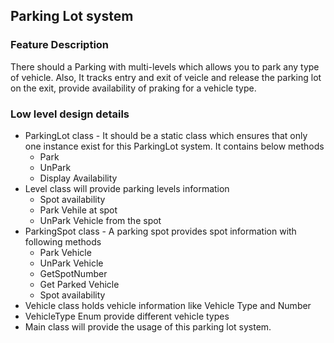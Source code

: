 ## Parking Lot system
### Feature Description
There should a Parking with multi-levels which allows you to park any type of vehicle. Also, It tracks entry and exit of veicle and release the parking lot on the exit, provide availability of praking for a vehicle type.

### Low level design details
- ParkingLot class - It should be a static class which ensures that only one instance exist for this ParkingLot system. It contains below methods
    - Park
    - UnPark
    - Display Availability
- Level class will provide parking levels information
    - Spot availability
    - Park Vehile at spot
    - UnPark Vehicle from the spot
- ParkingSpot class - A parking spot provides spot information with following methods
    - Park Vehicle
    - UnPark Vehicle
    - GetSpotNumber
    - Get Parked Vehicle
    - Spot availability
- Vehicle class holds vehicle information like Vehicle Type and Number
- VehicleType Enum provide different vehicle types
- Main class will provide the usage of this parking lot system.